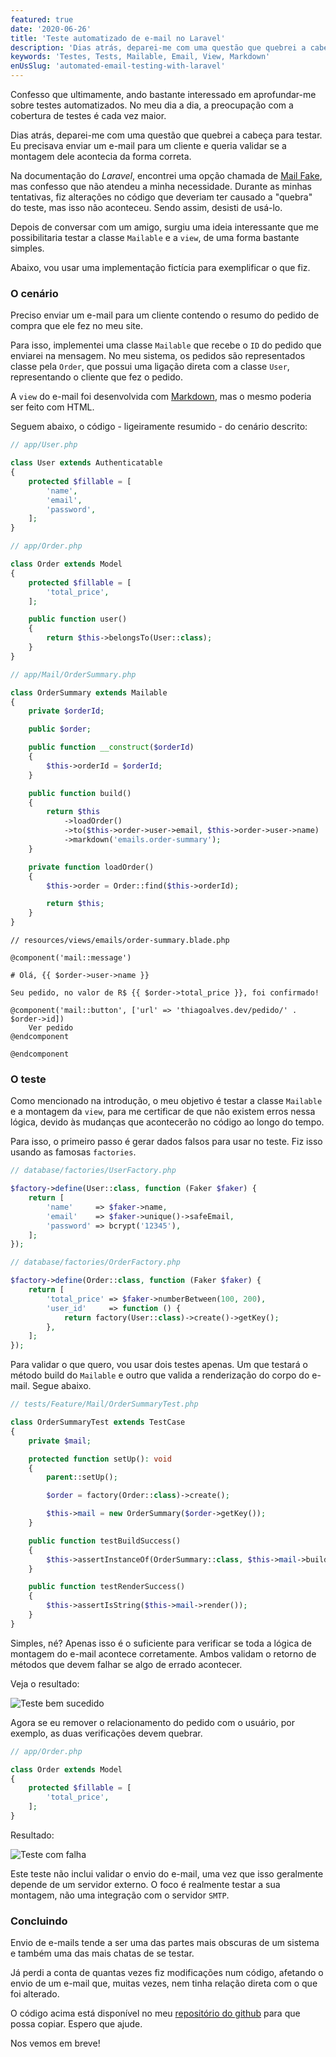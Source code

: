 ```yaml
---
featured: true
date: '2020-06-26'
title: 'Teste automatizado de e-mail no Laravel'
description: 'Dias atrás, deparei-me com uma questão que quebrei a cabeça para testar. Eu precisava enviar um e-mail para um cliente e queria validar se a montagem dele acontecia da forma correta.'
keywords: 'Testes, Tests, Mailable, Email, View, Markdown'
enUsSlug: 'automated-email-testing-with-laravel'
---
```


Confesso que ultimamente, ando bastante interessado em aprofundar-me sobre testes automatizados. No meu dia a dia, a
preocupação com a cobertura de testes é cada vez maior.

Dias atrás, deparei-me com uma questão que quebrei a cabeça para testar. Eu precisava enviar um e-mail para um cliente e
queria validar se a montagem dele acontecia da forma correta.

Na documentação do _Laravel_, encontrei uma opção chamada de [Mail Fake](https://laravel.com/docs/mocking#mail-fake),
mas confesso que não atendeu a minha necessidade. Durante as minhas tentativas, fiz alterações no código que deveriam
ter causado a "quebra" do teste, mas isso não aconteceu. Sendo assim, desisti de usá-lo.

Depois de conversar com um amigo, surgiu uma ideia interessante que me possibilitaria testar a classe `Mailable` e
a `view`, de uma forma bastante simples.

Abaixo, vou usar uma implementação fictícia para exemplificar o que fiz.

### O cenário

Preciso enviar um e-mail para um cliente contendo o resumo do pedido de compra que ele fez no meu site.

Para isso, implementei uma classe `Mailable` que recebe o `ID` do pedido que enviarei na mensagem. No meu sistema, os
pedidos são representados classe pela `Order`, que possui uma ligação direta com a classe `User`, representando o
cliente que fez o pedido.

A `view` do e-mail foi desenvolvida com [Markdown](https://en.wikipedia.org/wiki/Markdown), mas o mesmo poderia ser
feito com HTML.

Seguem abaixo, o código - ligeiramente resumido - do cenário descrito:

```php
// app/User.php

class User extends Authenticatable
{
    protected $fillable = [
        'name',
        'email',
        'password',
    ];
}
```

```php
// app/Order.php

class Order extends Model
{
    protected $fillable = [
        'total_price',
    ];

    public function user()
    {
        return $this->belongsTo(User::class);
    }
}
```

```php
// app/Mail/OrderSummary.php

class OrderSummary extends Mailable
{
    private $orderId;

    public $order;

    public function __construct($orderId)
    {
        $this->orderId = $orderId;
    }

    public function build()
    {
        return $this
            ->loadOrder()
            ->to($this->order->user->email, $this->order->user->name)
            ->markdown('emails.order-summary');
    }

    private function loadOrder()
    {
        $this->order = Order::find($this->orderId);

        return $this;
    }
}
```

```blade
// resources/views/emails/order-summary.blade.php

@component('mail::message')

# Olá, {{ $order->user->name }}

Seu pedido, no valor de R$ {{ $order->total_price }}, foi confirmado!

@component('mail::button', ['url' => 'thiagoalves.dev/pedido/' . $order->id])
    Ver pedido
@endcomponent

@endcomponent
```

### O teste

Como mencionado na introdução, o meu objetivo é testar a classe `Mailable` e a montagem da `view`, para me certificar de
que não existem erros nessa lógica, devido às mudanças que acontecerão no código ao longo do tempo.

Para isso, o primeiro passo é gerar dados falsos para usar no teste. Fiz isso usando as famosas `factories`.

```php
// database/factories/UserFactory.php

$factory->define(User::class, function (Faker $faker) {
    return [
        'name'     => $faker->name,
        'email'    => $faker->unique()->safeEmail,
        'password' => bcrypt('12345'),
    ];
});
```

```php
// database/factories/OrderFactory.php

$factory->define(Order::class, function (Faker $faker) {
    return [
        'total_price' => $faker->numberBetween(100, 200),
        'user_id'     => function () {
            return factory(User::class)->create()->getKey();
        },
    ];
});
```

Para validar o que quero, vou usar dois testes apenas. Um que testará o método build do `Mailable` e outro que valida a
renderização do corpo do e-mail. Segue abaixo.

```php
// tests/Feature/Mail/OrderSummaryTest.php

class OrderSummaryTest extends TestCase
{
    private $mail;

    protected function setUp(): void
    {
        parent::setUp();

        $order = factory(Order::class)->create();

        $this->mail = new OrderSummary($order->getKey());
    }

    public function testBuildSuccess()
    {
        $this->assertInstanceOf(OrderSummary::class, $this->mail->build());
    }

    public function testRenderSuccess()
    {
        $this->assertIsString($this->mail->render());
    }
}
```

Simples, né? Apenas isso é o suficiente para verificar se toda a lógica de montagem do e-mail acontece corretamente.
Ambos validam o retorno de métodos que devem falhar se algo de errado acontecer.

Veja o resultado:

![Teste bem sucedido](/images/posts/laravel-mailable-tests/success.png)

Agora se eu remover o relacionamento do pedido com o usuário, por exemplo, as duas verificações devem quebrar.

```php
// app/Order.php 

class Order extends Model
{
    protected $fillable = [
        'total_price',
    ];
}
```

Resultado:

![Teste com falha](/images/posts/laravel-mailable-tests/fail.png)

Este teste não inclui validar o envio do e-mail, uma vez que isso geralmente depende de um servidor externo. O foco é
realmente testar a sua montagem, não uma integração com o servidor `SMTP`.

### Concluindo

Envio de e-mails tende a ser uma das partes mais obscuras de um sistema e também uma das mais chatas de se testar.

Já perdi a conta de quantas vezes fiz modificações num código, afetando o envio de um e-mail que, muitas vezes, nem
tinha relação direta com o que foi alterado.

O código acima está disponível no
meu [repositório do github](https://github.com/thiagoalves-dev/laravel-storage-example) para
que possa copiar. Espero que ajude.

Nos vemos em breve!
